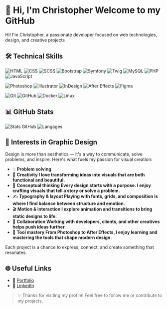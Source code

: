 # 👋 Hi, I'm Christopher Welcome to my GitHub 

Hi! I'm Christopher, a passionate developer focused on web technologies, design, and creative projects  

## 🛠️ Technical Skills

![HTML](https://img.shields.io/badge/-HTML5-E34F26?logo=html5&logoColor=white&style=for-the-badge)
![CSS](https://img.shields.io/badge/-CSS3-1572B6?logo=css3&logoColor=white&style=for-the-badge)
![SCSS](https://img.shields.io/badge/-SCSS-CD6799?logo=sass&logoColor=white&style=for-the-badge)
![Bootstrap](https://img.shields.io/badge/-Bootstrap-7952B3?logo=bootstrap&logoColor=white&style=for-the-badge)
![Symfony](https://img.shields.io/badge/-Symfony-000000?logo=symfony&logoColor=white&style=for-the-badge)
![Twig](https://img.shields.io/badge/-Twig-0C7C3F?logo=twig&logoColor=white&style=for-the-badge)
![MySQL](https://img.shields.io/badge/-MySQL-4479A1?logo=mysql&logoColor=white&style=for-the-badge)
![PHP](https://img.shields.io/badge/-PHP-777BB4?logo=php&logoColor=white&style=for-the-badge)
![JavaScript](https://img.shields.io/badge/-JavaScript-F7DF1E?logo=javascript&logoColor=black&style=for-the-badge)

![Photoshop](https://img.shields.io/badge/-Photoshop-31A8FF?logo=adobe-photoshop&logoColor=white&style=for-the-badge)
![Illustrator](https://img.shields.io/badge/-Illustrator-FF9A00?logo=adobe-illustrator&logoColor=white&style=for-the-badge)
![InDesign](https://img.shields.io/badge/-InDesign-FF3366?logo=adobe-indesign&logoColor=white&style=for-the-badge)
![After Effects](https://img.shields.io/badge/-After%20Effects-9999FF?logo=adobe-after-effects&logoColor=white&style=for-the-badge)
![Figma](https://img.shields.io/badge/-Figma-F24E1E?logo=figma&logoColor=white&style=for-the-badge)

![Git](https://img.shields.io/badge/-Git-F05032?logo=git&logoColor=white&style=for-the-badge)
![GitHub](https://img.shields.io/badge/-GitHub-181717?logo=github&logoColor=white&style=for-the-badge)
![Docker](https://img.shields.io/badge/-Docker-2496ED?logo=docker&logoColor=white&style=for-the-badge)
![Linux](https://img.shields.io/badge/-Linux-FCC624?logo=linux&logoColor=black&style=for-the-badge)

## 📊 GitHub Stats

![Stats GitHub](https://github-readme-stats.vercel.app/api?username=Christopher0787&show_icons=true&theme=radical)
![Langages](https://github-readme-stats.vercel.app/api/top-langs/?username=Christopher0787&layout=compact&theme=radical)

## 🎯 Interests in Graphic Design

Design is more than aesthetics — it's a way to communicate, solve problems, and inspire. Here's what fuels my passion for visual creation:

- 💡 **Problem solving** 
- 🎨 **Creativity I love transforming ideas into visuals that are both functional and beautiful.**
- 🧠 **Conceptual thinking Every design starts with a purpose. I enjoy crafting visuals that tell a story or solve a problem.**
- ✍️ **Typography & layout Playing with fonts, grids, and composition is where I find balance between structure and emotion.**
- 🎬 **Motion & interaction I explore animation and transitions to bring static designs to life.**
- 🤝 **Collaboration Working with developers, clients, and other creatives helps push ideas further.** 
- 🧰 **Tool mastery From Photoshop to After Effects, I enjoy learning and mastering the tools that shape modern design.**

Each project is a chance to express, connect, and create something that resonates.

## 🌐 Useful Links

- 🔗 [Portfolio](https://tonsiteperso.com) 
- 💼 [LinkedIn](https://www.linkedin.com/in/christopher-martin-03974b295/)

> ✨ Thanks for visiting my profile! Feel free to follow me or contribute to my projects.












